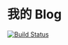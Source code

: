 # 我的 Blog

[![Build Status](https://travis-ci.com/whhjdi/whhjdi.github.io.svg?branch=hexo)](https://travis-ci.com/whhjdi/whhjdi.github.io)
